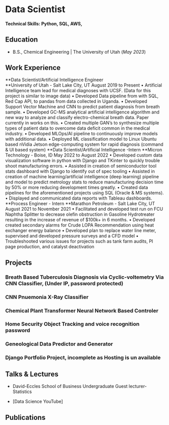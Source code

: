 # Data Scientist

#### Technical Skills: Python, SQL, AWS, 

## Education 			        		
- B.S., Chemical Engineering | The University of Utah (_May 2023_)

## Work Experience
**Data Scientist/Artificial Intelligence Engineer     
**University of Utah - Salt Lake City, UT August 2019 to Present 
•	Artificial Intelligence team lead for medical diagnoses with UCSF. (Data for this project is similar to image data)
•	Developed Data pipeline from with SQL, Red Cap API, to pandas from data collected in Uganda.
•	Developed Support Vector Machine and CNN to predict patient diagnosis from breath sample.
•	Developed GC-MS analytical artificial intelligence algorithm and new way to analyze and classify electro-chemical breath data. Paper currently in works on this.
•	Created multiple GAN’s to synthesize multiple types of patient data to overcome data deficit common in the medical industry. 
•	Developed MLOps/AI pipeline to continuously improve models with additional data.
•	Deployed ML classification model to Linux Ubuntu based nVidia Jetson edge-computing system for rapid diagnosis (command & UI based system)
**Data Scientist/Artificial Intelligence -Intern
**Micron Technology - Boise, ID May 2022 to August 2022
•	Developed custom data visualization software in python with Django and TKinter to quickly trouble shoot manufacturing errors.
•	Assisted in creation of semiconductor tool stats dashboard with Django to identify out of spec tooling
•	Assisted in creation of machine learning/artificial intelligence (deep learning) pipeline and model to predict metrology stats to reduce manufacturing decision time by 50% or more reducing development times greatly.
•	Created data pipelines for the aforementioned projects using SQL (Oracle & MS systems).
•	Displayed and communicated data reports with Tableau dashboards.
**Process Engineer - Intern 
**Marathon Petroleum - Salt Lake City, UT August 2021 to November 2021 
•	Facilitated and developed test run on FCU Naphtha Splitter to decrease olefin obstruction in Gasoline Hydrotreater resulting in the increase of revenue of $100k+ in 6 months.
•	Developed created secondary alarms for Crude LOPA Recommendation using heat exchanger energy balance
•	Developed plan to replace water line meter, supervised and developed pressure surveys and a CFD model
•	Troubleshooted various issues for projects such as tank farm audits, PI page production, and catalyst deactivation


## Projects
### Breath Based Tuberculosis Diagnosis via Cyclic-voltemetry Via CNN Classifier, (Under IP, password protected)

### CNN Pnuemonia X-Ray Classifier

### Chemical Plant Transformer Neural Network Based Controler

### Home Security Object Tracking and voice recognition password

### Geneological Data Predictor and Generator

### Django Portfolio Project, incomplete as Hosting is un available

## Talks & Lectures
- David-Eccles School of Business Undergraduate Guest lecturer- Statistics

- [Data Science YouTube]

## Publications

